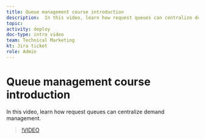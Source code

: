 ```yaml
---
title: Queue management course introduction
description:  In this video, learn how request queues can centralize demand management.
topic:
activity: deploy
doc-type: intro video
team: Technical Marketing
kt: Jira ticket
role: Admin
---
```

# Queue management course introduction

In this video, learn how request queues can centralize demand management.

>[!VIDEO](https://video.tv.adobe.com/v/335219/?quality=12&learn=on)
